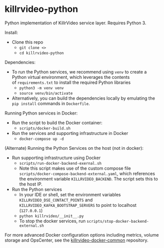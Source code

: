 <h1><a class="anchor" aria-hidden="true" id="killrvideo-python"> </a>killrvideo-python</h1>
<p>Python implementation of KillrVideo service layer. Requires Python 3.</p>
<p>Install:</p>
<ul>
<li>Clone this repo
<ul>
<li><code>git clone &lt;&gt;</code></li>
<li><code>cd killrvideo-python</code></li>
</ul>
</li>
</ul>
<p>Dependencies:</p>
<ul>
<li>To run the Python services, we recommend using <code>venv</code> to create a Python virtual environment, which leverages the contents<br />
of <code>requirements.txt</code> to install the required Python libraries
<ul>
<li><code>python3 -m venv venv</code></li>
<li><code>source venv/bin/activate</code></li>
</ul>
</li>
<li>Alternatively, you can build the dependencies locally by emulating the <code>pip install</code> commands in <code>Dockerfile</code>.</li>
</ul>
<p>Running Python services in Docker:</p>
<ul>
<li>Run the script to build the Docker container:
<ul>
<li><code>scripts/docker-build.sh</code></li>
</ul>
</li>
<li>Run the services and supporting infrastructure in Docker
<ul>
<li><code>docker-compose up -d</code></li>
</ul>
</li>
</ul>
<p>(Alternate) Running the Python Services on the host (not in docker):</p>
<ul>
<li>Run supporting infrastructure using Docker
<ul>
<li><code>scripts/run-docker-backend-exernal.sh</code></li>
<li>Note this script makes use of the custom compose file <code>scripts/docker-compose-backend-external.yaml</code>, which references the environment variable <code>KILLRVIDEO_BACKEND</code>. The script sets this to the host IP.</li>
</ul>
</li>
<li>Run the Python services
<ul>
<li>In your IDE or shell, set the environment variables <code>KILLRVIDEO_DSE_CONTACT_POINTS</code> and <code>KILLRVIDEO_KAFKA_BOOTSTRAP_SERVERS</code> to point to localhost (<code>127.0.0.1</code>)</li>
<li><code>python killrvideo/__init__.py</code></li>
<li>To stop the docker services, run <code>scripts/stop-docker-backend-external.sh</code></li>
</ul>
</li>
</ul>
<p>For more advanced Docker configuration options including metrics, volume storage and OpsCenter, see the <a href="https://github.com/KillrVideo/killrvideo-docker-common" target="_blank">killrvideo-docker-common</a> repository.</p>
